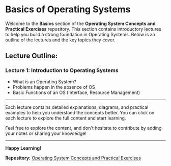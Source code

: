 # Basics of Operating Systems

Welcome to the **Basics** section of the **Operating System Concepts and Practical Exercises** repository. This section contains introductory lectures to help you build a strong foundation in Operating Systems. Below is an outline of the lectures and the key topics they cover.

## Lecture Outline:

### Lecture 1: Introduction to Operating Systems
- What is an Operating System?
- Problems happen in the absence of OS
- Basic Functions of an OS (Interface, Resource Management)

---

Each lecture contains detailed explanations, diagrams, and practical examples to help you understand the concepts better. You can click on each lecture to explore the full content and start learning.

Feel free to explore the content, and don't hesitate to contribute by adding your notes or sharing your knowledge!

---

**Happy Learning!**

**Repository:** [Operating System Concepts and Practical Exercises](https://github.com/ankita34359/Operating-System-Concepts-and-Practical-Exercises)
